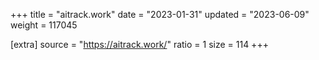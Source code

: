 +++
title = "aitrack.work"
date = "2023-01-31"
updated = "2023-06-09"
weight = 117045

[extra]
source = "https://aitrack.work/"
ratio = 1
size = 114
+++
